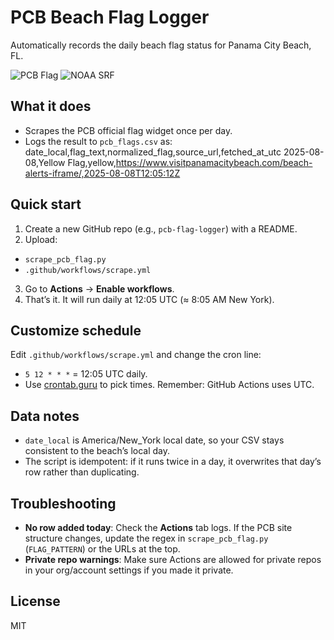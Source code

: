 # PCB Beach Flag Logger

Automatically records the daily beach flag status for Panama City Beach, FL.

![PCB Flag](https://github.com/<you>/<repo>/actions/workflows/pcb_flag_logger.yml/badge.svg)
![NOAA SRF](https://github.com/<you>/<repo>/actions/workflows/noaa_pcb_srf_logger.yml/badge.svg)


## What it does
- Scrapes the PCB official flag widget once per day.
- Logs the result to `pcb_flags.csv` as:
date_local,flag_text,normalized_flag,source_url,fetched_at_utc
2025-08-08,Yellow Flag,yellow,https://www.visitpanamacitybeach.com/beach-alerts-iframe/,2025-08-08T12:05:12Z
  
## Quick start
1. Create a new GitHub repo (e.g., `pcb-flag-logger`) with a README.
2. Upload:
 - `scrape_pcb_flag.py`
 - `.github/workflows/scrape.yml`
3. Go to **Actions** → **Enable workflows**.
4. That’s it. It will run daily at 12:05 UTC (≈ 8:05 AM New York).

## Customize schedule
Edit `.github/workflows/scrape.yml` and change the cron line:
- `5 12 * * *` = 12:05 UTC daily.
- Use [crontab.guru](https://crontab.guru) to pick times. Remember: GitHub Actions uses UTC.

## Data notes
- `date_local` is America/New_York local date, so your CSV stays consistent to the beach’s local day.
- The script is idempotent: if it runs twice in a day, it overwrites that day’s row rather than duplicating.

## Troubleshooting
- **No row added today**: Check the **Actions** tab logs. If the PCB site structure changes, update the regex in `scrape_pcb_flag.py` (`FLAG_PATTERN`) or the URLs at the top.
- **Private repo warnings**: Make sure Actions are allowed for private repos in your org/account settings if you made it private.

## License
MIT
